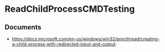 # ReadChildProcessCMDTesting

## Documents
- https://docs.microsoft.com/en-us/windows/win32/procthread/creating-a-child-process-with-redirected-input-and-output
